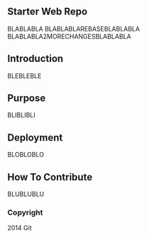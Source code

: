 ## Starter Web Repo

BLABLABLA BLABLABLAREBASEBLABLABLA BLABLABLA2MORECHANGESBLABLABLA
## Introduction

BLEBLEBLE

## Purpose

BLIBLIBLI

## Deployment

BLOBLOBLO

## How To Contribute

BLUBLUBLU

### Copyright

2014 Git